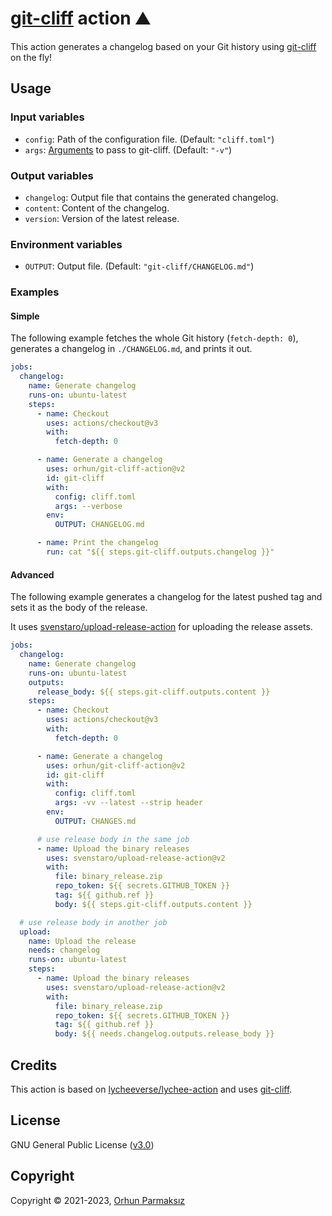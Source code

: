 # [git-cliff](https://github.com/orhun/git-cliff) action ⛰️

This action generates a changelog based on your Git history using [git-cliff](https://github.com/orhun/git-cliff) on the fly!

## Usage

### Input variables

- `config`: Path of the configuration file. (Default: `"cliff.toml"`)
- `args`: [Arguments](https://github.com/orhun/git-cliff#usage) to pass to git-cliff. (Default: `"-v"`)

### Output variables

- `changelog`: Output file that contains the generated changelog.
- `content`: Content of the changelog.
- `version`: Version of the latest release.

### Environment variables

- `OUTPUT`: Output file. (Default: `"git-cliff/CHANGELOG.md"`)

### Examples

#### Simple

The following example fetches the whole Git history (`fetch-depth: 0`), generates a changelog in `./CHANGELOG.md`, and prints it out.

```yml
jobs:
  changelog:
    name: Generate changelog
    runs-on: ubuntu-latest
    steps:
      - name: Checkout
        uses: actions/checkout@v3
        with:
          fetch-depth: 0

      - name: Generate a changelog
        uses: orhun/git-cliff-action@v2
        id: git-cliff
        with:
          config: cliff.toml
          args: --verbose
        env:
          OUTPUT: CHANGELOG.md

      - name: Print the changelog
        run: cat "${{ steps.git-cliff.outputs.changelog }}"
```

#### Advanced

The following example generates a changelog for the latest pushed tag and sets it as the body of the release.

It uses [svenstaro/upload-release-action](https://github.com/svenstaro/upload-release-action) for uploading the release assets.

```yml
jobs:
  changelog:
    name: Generate changelog
    runs-on: ubuntu-latest
    outputs:
      release_body: ${{ steps.git-cliff.outputs.content }}
    steps:
      - name: Checkout
        uses: actions/checkout@v3
        with:
          fetch-depth: 0

      - name: Generate a changelog
        uses: orhun/git-cliff-action@v2
        id: git-cliff
        with:
          config: cliff.toml
          args: -vv --latest --strip header
        env:
          OUTPUT: CHANGES.md

      # use release body in the same job
      - name: Upload the binary releases
        uses: svenstaro/upload-release-action@v2
        with:
          file: binary_release.zip
          repo_token: ${{ secrets.GITHUB_TOKEN }}
          tag: ${{ github.ref }}
          body: ${{ steps.git-cliff.outputs.content }}

  # use release body in another job
  upload:
    name: Upload the release
    needs: changelog
    runs-on: ubuntu-latest
    steps:
      - name: Upload the binary releases
        uses: svenstaro/upload-release-action@v2
        with:
          file: binary_release.zip
          repo_token: ${{ secrets.GITHUB_TOKEN }}
          tag: ${{ github.ref }}
          body: ${{ needs.changelog.outputs.release_body }}
```

## Credits

This action is based on [lycheeverse/lychee-action](https://github.com/lycheeverse/lychee-action) and uses [git-cliff](https://github.com/orhun/git-cliff).

## License

GNU General Public License ([v3.0](https://www.gnu.org/licenses/gpl.txt))

## Copyright

Copyright © 2021-2023, [Orhun Parmaksız](mailto:orhunparmaksiz@gmail.com)
